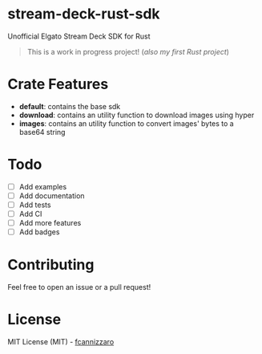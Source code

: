 # stream-deck-rust-sdk
Unofficial Elgato Stream Deck SDK for Rust

> This is a work in progress project! (_also my first Rust project_)

# Crate Features
- **default**: contains the base sdk
- **download**: contains an utility function to download images using hyper
- **images**: contains an utility function to convert images' bytes to a base64 string

# Todo
- [ ] Add examples
- [ ] Add documentation
- [ ] Add tests
- [ ] Add CI
- [ ] Add more features
- [ ] Add badges

# Contributing
Feel free to open an issue or a pull request!

# License
MIT License (MIT) - [fcannizzaro](https://github.com/fcannizzaro) 
